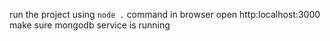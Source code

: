 run the project using 
``` node . ``` command
in browser open 
http:localhost:3000
make sure mongodb service is running